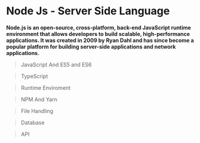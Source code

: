 # Node Js - Server Side Language 

**Node.js is an open-source, cross-platform, back-end JavaScript runtime environment that allows developers to build scalable, high-performance applications. It was created in 2009 by Ryan Dahl and has since become a popular platform for building server-side applications and network applications.**

> JavaScript And ES5 and ES6

> TypeScript

> Runtime Enviroment

> NPM And Yarn

> File Handling

> Database

> API


